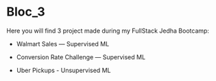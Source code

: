# Bloc_3

Here you will find 3 project made during my FullStack Jedha Bootcamp:

- Walmart Sales — Supervised ML

- Conversion Rate Challenge — Supervised ML

- Uber Pickups - Unsupervised ML
